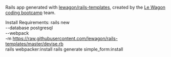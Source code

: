 Rails app generated with [lewagon/rails-templates](https://github.com/lewagon/rails-templates), created by the [Le Wagon coding bootcamp](https://www.lewagon.com) team.

Install Requirements:
rails new \
  --database postgresql \
  --webpack \
  -m https://raw.githubusercontent.com/lewagon/rails-templates/master/devise.rb \
rails webpacker:install
rails generate simple_form:install
